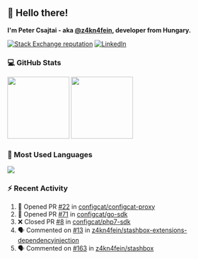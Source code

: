 ## 👋 Hello there!

**I'm Peter Csajtai - aka [@z4kn4fein](https://github.com/z4kn4fein), developer from Hungary.**

[![Stack Exchange reputation](https://img.shields.io/stackexchange/stackoverflow/r/8700582?color=orange&label=reputation&logo=stackoverflow&style=for-the-badge)](https://stackoverflow.com/users/8700582)
[![LinkedIn](https://img.shields.io/badge/linkedin-%230077B5.svg?style=for-the-badge&logo=linkedin&logoColor=white)](https://www.linkedin.com/in/csajtai-p%C3%A9ter-45395341/)

### 💻 GitHub Stats

<div>
  <img height="140px" src="https://github-readme-stats-pcsajtai.vercel.app/api?username=z4kn4fein&show_icons=true&hide_border=true&count_private=true&custom_title=Stats&theme=dracula&line_height=24&hide_title=true">
  <img height="140px" src="https://streak-stats.demolab.com?user=z4kn4fein&theme=dracula&hide_border=true">
  
</div>

### :toolbox: Most Used Languages

<img src="https://github-readme-stats-pcsajtai.vercel.app/api/top-langs/?username=z4kn4fein&theme=dracula&hide_border=true&layout=compact&langs_count=8&hide_title=true">

### :zap: Recent Activity

<!--START_SECTION:activity-->
1. 💪 Opened PR [#22](https://github.com/configcat/configcat-proxy/pull/22) in [configcat/configcat-proxy](https://github.com/configcat/configcat-proxy)
2. 💪 Opened PR [#71](https://github.com/configcat/go-sdk/pull/71) in [configcat/go-sdk](https://github.com/configcat/go-sdk)
3. ❌ Closed PR [#8](https://github.com/configcat/php7-sdk/pull/8) in [configcat/php7-sdk](https://github.com/configcat/php7-sdk)
4. 🗣 Commented on [#13](https://github.com/z4kn4fein/stashbox-extensions-dependencyinjection/issues/13#issuecomment-2047635726) in [z4kn4fein/stashbox-extensions-dependencyinjection](https://github.com/z4kn4fein/stashbox-extensions-dependencyinjection)
5. 🗣 Commented on [#163](https://github.com/z4kn4fein/stashbox/issues/163#issuecomment-2047631498) in [z4kn4fein/stashbox](https://github.com/z4kn4fein/stashbox)
<!--END_SECTION:activity-->
